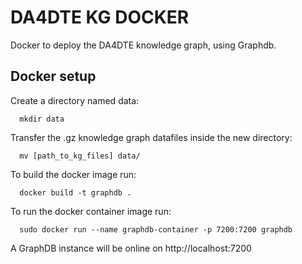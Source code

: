 # DA4DTE KG DOCKER

Docker to deploy the DA4DTE knowledge graph, using Graphdb.

## Docker setup

Create a directory named data:

      mkdir data

Transfer the .gz knowledge graph datafiles inside the new directory:

      mv [path_to_kg_files] data/

To build the docker image run:

      docker build -t graphdb .

To run the docker container image run:

      sudo docker run --name graphdb-container -p 7200:7200 graphdb

A GraphDB instance will be online on http://localhost:7200
